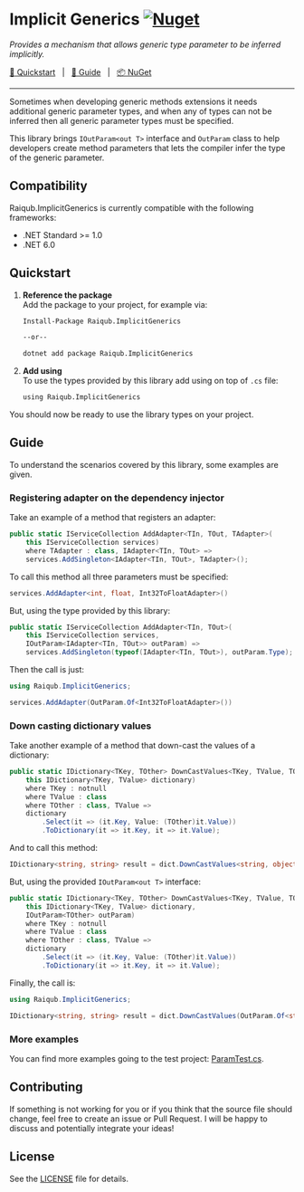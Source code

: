 # Implicit Generics [![Nuget](https://img.shields.io/nuget/v/Raiqub.ImplicitGenerics)](https://www.nuget.org/packages/Raiqub.ImplicitGenerics)

_Provides a mechanism that allows generic type parameter to be inferred implicitly._

[🏃 Quickstart](#quickstart) &nbsp; | &nbsp; [📗 Guide](#guide) &nbsp; | &nbsp; [📦 NuGet](https://www.nuget.org/packages/Raiqub.ImplicitGenerics)

<hr />

Sometimes when developing generic methods extensions it needs additional generic parameter types,
and when any of types can not be inferred then all generic parameter types must be specified.

This library brings ``IOutParam<out T>`` interface and ``OutParam`` class to help developers create method
parameters that lets the compiler infer the type of the generic parameter.

## Compatibility

Raiqub.ImplicitGenerics is currently compatible with the following frameworks:
* .NET Standard >= 1.0
* .NET 6.0

## Quickstart

1. **Reference the package** <br/>
   Add the package to your project, for example via:

   ```sh
   Install-Package Raiqub.ImplicitGenerics

   --or--

   dotnet add package Raiqub.ImplicitGenerics
   ```
2. **Add using** <br/>
   To use the types provided by this library add using on top of ``.cs`` file:
   ```sh
   using Raiqub.ImplicitGenerics
   ```
You should now be ready to use the library types on your project.

## Guide

To understand the scenarios covered by this library, some examples are given.

### Registering adapter on the dependency injector

Take an example of a method that registers an adapter:

```csharp
public static IServiceCollection AddAdapter<TIn, TOut, TAdapter>(
    this IServiceCollection services)
    where TAdapter : class, IAdapter<TIn, TOut> =>
    services.AddSingleton<IAdapter<TIn, TOut>, TAdapter>();
```

To call this method all three parameters must be specified:

```csharp
services.AddAdapter<int, float, Int32ToFloatAdapter>()
```

But, using the type provided by this library:

```csharp
public static IServiceCollection AddAdapter<TIn, TOut>(
    this IServiceCollection services,
    IOutParam<IAdapter<TIn, TOut>> outParam) =>
    services.AddSingleton(typeof(IAdapter<TIn, TOut>), outParam.Type);
```

Then the call is just:

```csharp
using Raiqub.ImplicitGenerics;

services.AddAdapter(OutParam.Of<Int32ToFloatAdapter>())
```

### Down casting dictionary values

Take another example of a method that down-cast the values of a dictionary:

```csharp
public static IDictionary<TKey, TOther> DownCastValues<TKey, TValue, TOther>(
    this IDictionary<TKey, TValue> dictionary)
    where TKey : notnull
    where TValue : class
    where TOther : class, TValue =>
    dictionary
        .Select(it => (it.Key, Value: (TOther)it.Value))
        .ToDictionary(it => it.Key, it => it.Value);
```

And to call this method:

```csharp
IDictionary<string, string> result = dict.DownCastValues<string, object, string>();
```

But, using the provided ``IOutParam<out T>`` interface:

```csharp
public static IDictionary<TKey, TOther> DownCastValues<TKey, TValue, TOther>(
    this IDictionary<TKey, TValue> dictionary,
    IOutParam<TOther> outParam)
    where TKey : notnull
    where TValue : class
    where TOther : class, TValue =>
    dictionary
        .Select(it => (it.Key, Value: (TOther)it.Value))
        .ToDictionary(it => it.Key, it => it.Value);
```

Finally, the call is:

```csharp
using Raiqub.ImplicitGenerics;

IDictionary<string, string> result = dict.DownCastValues(OutParam.Of<string>());
```

### More examples

You can find more examples going to the test project: [ParamTest.cs](./tests/Raiqub.ImplicitGenerics.Tests/ParamTest.cs).

## Contributing

If something is not working for you or if you think that the source file
should change, feel free to create an issue or Pull Request.
I will be happy to discuss and potentially integrate your ideas!

## License

See the [LICENSE](./LICENSE) file for details.
